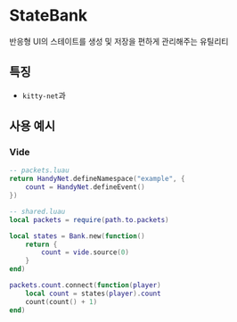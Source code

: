 # StateBank
반응형 UI의 스테이트를 생성 및 저장을 편하게 관리해주는 유틸리티

## 특징
- `kitty-net`과

## 사용 예시
### Vide
```lua
-- packets.luau
return HandyNet.defineNamespace("example", {
	count = HandyNet.defineEvent()
})

-- shared.luau
local packets = require(path.to.packets)

local states = Bank.new(function()
	return {
		count = vide.source(0)
	}
end)

packets.count.connect(function(player)
	local count = states(player).count
	count(count() + 1)
end)
```

